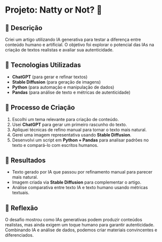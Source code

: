 # Projeto: Natty or Not? 🚀

## 📒 Descrição
Criei um artigo utilizando IA generativa para testar a diferença entre conteúdo humano e artificial. O objetivo foi explorar o potencial das IAs na criação de textos realistas e avaliar sua autenticidade.  

## 🤖 Tecnologias Utilizadas
- **ChatGPT** (para gerar e refinar textos)  
- **Stable Diffusion** (para geração de imagens)  
- **Python** (para automação e manipulação de dados)  
- **Pandas** (para análise de texto e métricas de autenticidade)  

## 🧐 Processo de Criação
1. Escolhi um tema relevante para criação de conteúdo.  
2. Usei **ChatGPT** para gerar um primeiro rascunho do texto.  
3. Apliquei técnicas de refino manual para tornar o texto mais natural.  
4. Gerei uma imagem representativa usando **Stable Diffusion**.  
5. Desenvolvi um script em **Python + Pandas** para analisar padrões no texto e compará-lo com escritos humanos.  

## 🚀 Resultados
- Texto gerado por IA que passou por refinamento manual para parecer mais natural.  
- Imagem criada via **Stable Diffusion** para complementar o artigo.  
- Análise comparativa entre texto IA e texto humano usando métricas textuais.  

## 💭 Reflexão
O desafio mostrou como IAs generativas podem produzir conteúdos realistas, mas ainda exigem um toque humano para garantir autenticidade. Combinando IA e análise de dados, podemos criar materiais convincentes e diferenciados.  



